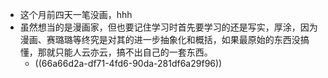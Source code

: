 - 这个月前四天一笔没画，hhh
- 虽然想当的是漫画家，但也要记住学习时首先要学习的还是写实，厚涂，因为漫画、赛璐璐等终究是对其的进一步抽象化和概括，如果最原始的东西没搞懂，那就只能人云亦云，搞不出自己的一套东西。
	- ((66a66d2a-df71-4fd6-90da-281df6a29f96))